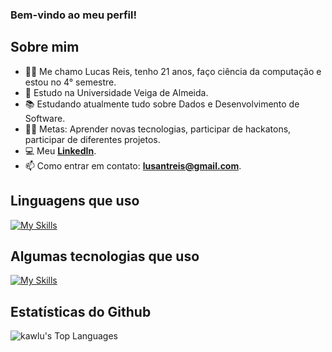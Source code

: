 ### Bem-vindo ao meu perfil!

## Sobre mim

- 👨‍💻 Me chamo Lucas Reis, tenho 21 anos, faço ciência da computação e estou no 4° semestre.
- 🌱 Estudo na Universidade Veiga de Almeida.
- 📚 Estudando atualmente tudo sobre Dados e Desenvolvimento de Software.
- 💪🏼 Metas: Aprender novas tecnologias, participar de hackatons, participar de diferentes projetos.
- 💻 Meu **[LinkedIn](https://www.linkedin.com/in/lucas-sdr/)**.
- 📫 Como entrar em contato: **lusantreis@gmail.com**.

## Linguagens que uso

[![My Skills](https://skillicons.dev/icons?i=python,java,mysql,html,css)](https://skillicons.dev)

## Algumas tecnologias que uso

[![My Skills](https://skillicons.dev/icons?i=git,github,figma,vscode,idea)](https://skillicons.dev)

## Estatísticas do Github

![kawlu's Top Languages](https://github-readme-stats.vercel.app/api/top-langs/?username=kawlu&theme=midnight-purple&show_icons=true&hide_border=true&layout=compact)
